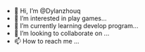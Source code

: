 - 👋 Hi, I’m @Dylanzhouq
- 👀 I’m interested in play games...
- 🌱 I’m currently learning develop program...
- 💞️ I’m looking to collaborate on ...
- 📫 How to reach me ...<!---
Dylanzhouq/Dylanzhouq is a ✨ special ✨ repository because its `README.md` (this file) appears on your GitHub profile.
You can click the Preview link to take a look at your changes.
--->
